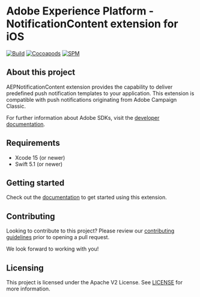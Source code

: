 # Adobe Experience Platform - NotificationContent extension for iOS

[![Build](https://github.com/adobe/aepsdk-notificationcontent-ios/actions/workflows/build.yml/badge.svg)](https://github.com/adobe/aepsdk-notificationcontent-ios/actions/workflows/build.yml)
[![Cocoapods](https://img.shields.io/github/v/release/adobe/aepsdk-notificationcontent-ios?label=CocoaPods&logo=apple&logoColor=white&color=orange&sort=semver)](https://cocoapods.org/pods/AEPNotificationContent)
[![SPM](https://img.shields.io/github/v/release/adobe/aepsdk-notificationcontent-ios?label=SPM&logo=apple&logoColor=white&color=orange&sort=semver)](https://github.com/adobe/aepsdk-notificationcontent-ios/releases)

## About this project

AEPNotificationContent extension provides the capability to deliver predefined push notification templates to your application. This extension is compatible with push notifications originating from Adobe Campaign Classic.

For further information about Adobe SDKs, visit the [developer documentation](https://developer.adobe.com/client-sdks/documentation/).

## Requirements

- Xcode 15 (or newer)
- Swift 5.1 (or newer)

## Getting started

Check out the [documentation](./Documentation/README.md) to get started using this extension.

## Contributing

Looking to contribute to this project? Please review our [contributing guidelines](./.github/CONTRIBUTING.md) prior to opening a pull request.

We look forward to working with you!

## Licensing

This project is licensed under the Apache V2 License. See [LICENSE](./LICENSE) for more information.
